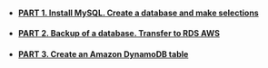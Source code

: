 * #### [PART 1. Install MySQL. Create a database and make selections](https://github.com/JuniorDevOps/DevOps_online_Kiev_2020Q42021Q1/blob/main/m3/task3.1/part1/README.MD)
* #### [PART 2. Backup of a database. Transfer to RDS AWS](https://github.com/JuniorDevOps/DevOps_online_Kiev_2020Q42021Q1/blob/main/m3/task3.1/part2/README.MD)
* #### [PART 3. Create an Amazon DynamoDB table](https://github.com/JuniorDevOps/DevOps_online_Kiev_2020Q42021Q1/blob/main/m3/task3.1/part3/README.MD)
